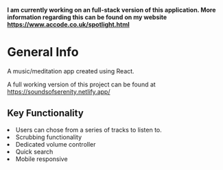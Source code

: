<b>I am currently working on an full-stack version of this application. More information regarding this can be found on my website https://www.accode.co.uk/spotlight.html</b>

# General Info

A music/meditation app created using React.

A full working version of this project can be found at https://soundsofserenity.netlify.app/

## Key Functionality

<li> Users can chose from a series of tracks to listen to.
<li> Scrubbing functionality
<li> Dedicated volume controller
<li> Quick search
<li> Mobile responsive
  


